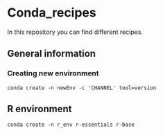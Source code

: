 # Conda_recipes
In this repository you can find different recipes.

## General information 
### Creating new environment
```conda create -n newEnv -c 'CHANNEL' tool=version```


## R environment
```conda create -n r_env r-essentials r-base ```
